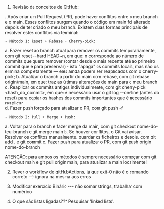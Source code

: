 1. Revisão de conceitos de GitHub:

. Após criar um Pull Request (PR), pode haver conflitos entre o meu branch e o main. Esses conflitos surgem quando o código em main foi alterado depois de ter criado o meu branch. Existem duas formas principais de resolver estes conflitos via terminal:

    - Método 1: Reset + Rebase + Cherry-pick:
a. Fazer reset ao branch atual para remover os commits temporariamente, com git reset --hard HEAD~n, em que:
    n corresponde ao número de commits que quero remover (contar desde o mais recente até ao primeiro commit que é para preservar) - isto "apaga" os commits locais, mas não os elimina completamente — eles ainda podem ser reaplicados com o cherry-pick;
b. Atualizar o branch a partir do main com rebase, com git rebase origin/main, em que:
    traz as últimas alterações de main para o meu branch
c. Reaplicar os commits antigos individualmente, com git cherry-pick <hash_do_commit>, em que:
    é necessário usar o git log --oneline (antes do reset) para copiar os hashes dos commits importantes que é necessário reaplicar  
d. Fazer push forçado para atualizar o PR, com git push -f

    - Método 2: Pull + Merge + Push:
a. Voltar para o branch e fazer merge da main, com git checkout nome-do-teu-branch e git merge main
b. Se houver conflitos, o Git vai avisar. Resolver os conflitos manualmente, guardar os ficheiros e depois, com git add . e git commit
c. Fazer push para atualizar o PR, com git push origin nome-do-branch

ATENÇÃO: para ambos os métodos é sempre necessário começar com git checkout main e git pull origin main, para atualizar a main localmente!

2. Rever o workflow de gitHubActions, já que  exit-0 não é o comando correto --> ignora na mesma aos erros

3. Modificar exercício Binário --- não somar strings, trabalhar com numérico

4. O que são listas ligadas??? Pesquisar 'linked lists'.